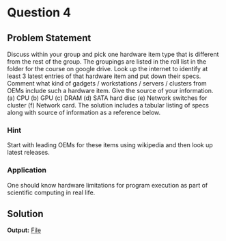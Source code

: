 # Question 4

## Problem Statement
Discuss within your group and pick one hardware item type that is different from the rest of the group. The groupings are listed in the roll list in the folder for the course on google drive. Look up the internet to identify at least 3 latest entries of that hardware item and put down their specs. Comment what kind of gadgets / workstations / servers / clusters from OEMs include such a hardware item. Give the source of your information. (a) CPU (b) GPU (c) DRAM (d) SATA hard disc (e) Network switches for cluster (f) Network card. The solution includes a tabular listing of specs along with source of information as a
reference below.

### Hint
Start with leading OEMs for these items using wikipedia and then look up latest releases.

### Application
One should know hardware limitations for program execution as part of scientific computing in real life.

## Solution

**Output:** [File](question4.pdf)
